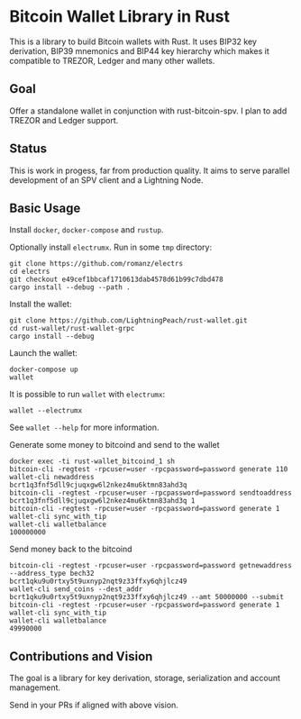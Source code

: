 # Bitcoin Wallet Library in Rust
This is a library to build Bitcoin wallets with Rust. 
It uses BIP32 key derivation, BIP39 mnemonics and BIP44 key 
hierarchy which makes it compatible to TREZOR, Ledger and many other
wallets.

## Goal
Offer a standalone wallet in conjunction with rust-bitcoin-spv.
I plan to add TREZOR and Ledger support.

## Status
This is work in progess, far from production quality. 
It aims to serve parallel development of an SPV client and a Lightning Node.

## Basic Usage
Install `docker`, `docker-compose` and `rustup`.

Optionally install `electrumx`. Run in some `tmp` directory:
```
git clone https://github.com/romanz/electrs
cd electrs
git checkout e49cef1bbcaf1710613dab4578d61b99c7dbd478
cargo install --debug --path .
```

Install the wallet:
```
git clone https://github.com/LightningPeach/rust-wallet.git
cd rust-wallet/rust-wallet-grpc
cargo install --debug
```

Launch the wallet:
```
docker-compose up
wallet
```

It is possible to run `wallet` with `electrumx`:
```
wallet --electrumx
```
 
See `wallet --help` for more information.

Generate some money to bitcoind and send to the wallet

```
docker exec -ti rust-wallet_bitcoind_1 sh
bitcoin-cli -regtest -rpcuser=user -rpcpassword=password generate 110
wallet-cli newaddress
bcrt1q3fnf5dll9cjuqxgw6l2nkez4mu6ktmn83ahd3q
bitcoin-cli -regtest -rpcuser=user -rpcpassword=password sendtoaddress bcrt1q3fnf5dll9cjuqxgw6l2nkez4mu6ktmn83ahd3q 1
bitcoin-cli -regtest -rpcuser=user -rpcpassword=password generate 1
wallet-cli sync_with_tip
wallet-cli walletbalance
100000000
```
Send money back to the bitcoind
```
bitcoin-cli -regtest -rpcuser=user -rpcpassword=password getnewaddress --address_type bech32
bcrt1qku9u0rtxy5t9uxnyp2nqt9z33ffxy6qhjlcz49
wallet-cli send_coins --dest_addr bcrt1qku9u0rtxy5t9uxnyp2nqt9z33ffxy6qhjlcz49 --amt 50000000 --submit
bitcoin-cli -regtest -rpcuser=user -rpcpassword=password generate 1
wallet-cli sync_with_tip
wallet-cli walletbalance
49990000
```

## Contributions and Vision
The goal is a library for key derivation, storage, serialization and account management.

Send in your PRs if aligned with above vision.
